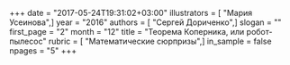 +++
date = "2017-05-24T19:31:02+03:00"
illustrators = [ "Мария Усеинова",]
year = "2016"
authors = [ "Сергей Дориченко",]
slogan = ""
first_page = "2"
month = "12"
title = "Теорема Коперника, или робот-пылесос"
rubric = [ "Математические сюрпризы",]
in_sample = false
npages = "5"
+++
